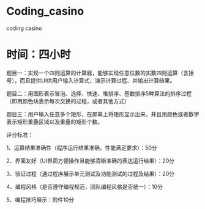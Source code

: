 # Coding_casino
coding casino

# 时间：四小时

题目一：实现一个四则运算的计算器，能够实现任意位数的实数四则运算（含括号），而且提供UI供用户输入计算式，演示计算过程、并输出计算结果。

题目二：用图形表示冒泡、选择、快速、堆排序、基数排序5种算法的排序过程（即用颜色块表示每次交换的过程，或者其他方式）

题目三：用户输入任意多个矩形，在屏幕上将矩形显示出来，并且用颜色或者数字表示矩形重叠区域以及重叠的矩形个数。


评分标准：

1、运算结果准确性（程序运行结果准确，性能满足要求）：50分

2、界面友好（UI界面方便操作且能够清晰准确的表达运行结果）：20分

3、验证过程（通过程序展示单元测试及功能测试的过程及结果）：20分

4、编程风格（是否遵守编程规范，团队编程风格是否统一）：10分

5、编程技巧展示：附件10分
